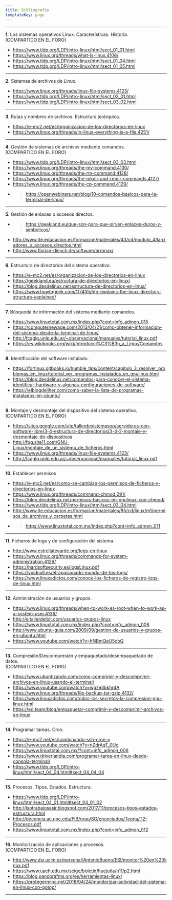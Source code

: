 ```yaml
---
title: Bibliografía
templateKey: page
---
```


---
**1.** Los sistemas operativos Linux. Características. Historia. <br> (COMPARTIDO EN EL FORO)
- https://www.tldp.org/LDP/intro-linux/html/sect_01_01.html
- https://www.linux.org/threads/what-is-linux.4106/
- https://www.tldp.org/LDP/intro-linux/html/sect_01_04.html
- https://www.tldp.org/LDP/intro-linux/html/sect_01_05.html

---
**2.** Sistemas de archivos de Linux.
- https://www.linux.org/threads/linux-file-systems.4123/
- https://www.tldp.org/LDP/intro-linux/html/sect_03_01.html
- https://www.tldp.org/LDP/intro-linux/html/sect_03_02.html

---
**3.** Rutas y nombres de archivos. Estructura jerárquica.
- https://e-mc2.net/es/organizacion-de-los-directorios-en-linux
- https://www.linux.org/threads/in-linux-everything-is-a-file.4251/

---
**4.** Gestión de sistemas de archivos mediante comandos. <br> (COMPARTIDO EN EL FORO)
- https://www.tldp.org/LDP/intro-linux/html/sect_03_03.html
- https://www.linux.org/threads/the-mv-command.4130/
- https://www.linux.org/threads/the-rm-command.4128/
- https://www.linux.org/threads/the-mkdir-and-rmdir-commands.4127/
- https://www.linux.org/threads/the-cp-command.4129/
- > https://openwebinars.net/blog/10-comandos-basicos-para-la-terminal-de-linux/ 

---
**5.** Gestión de enlaces o accesos directos.
- > https://geekland.eu/que-son-para-que-sirven-enlaces-duros-y-simbolicos/
- http://www.ite.educacion.es/formacion/materiales/43/cd/modulo_4/lanzadores_o_accesos_directos.html
- http://www.florian-diesch.de/software/arronax/

---
**6.** Estructura de directorios del sistema operativo.
- https://e-mc2.net/es/organizacion-de-los-directorios-en-linux
- https://geekland.eu/estructura-de-directorios-en-linux/
- https://blog.desdelinux.net/estructura-de-directorios-en-linux/
- https://www.howtogeek.com/117435/htg-explains-the-linux-directory-structure-explained/

---
**7.** Búsqueda de información del sistema mediante comandos.
- https://www.linuxtotal.com.mx/index.php?cont=info_admon_015
- https://computernewage.com/2013/04/21/como-obtener-informacion-del-sistema-desde-la-terminal-de-linux/
- http://fcaglp.unlp.edu.ar/~observacional/manuales/tutorial_linux.pdf
- https://es.wikibooks.org/wiki/Introducci%C3%B3n_a_Linux/Comandos

---
**8.** Identificación del software instalado.
- https://fortinux.gitbooks.io/humble_tips/content/capitulo_3_resolver_problemas_en_linux/tutorial_ver_programas_instalados_en_gnulinux.html
- https://blog.desdelinux.net/comandos-para-conocer-el-sistema-identificar-hardware-y-algunas-configuraciones-de-software/
- https://elblogdeliher.com/como-saber-la-lista-de-programas-instalados-en-ubuntu/

---
**9.** Montaje y desmontaje del dispositivo del sistema operativo. <br> (COMPARTIDO EN EL FORO)
- https://sites.google.com/site/tallerdesistemasop/servidores-con-software-libre/3-4-estructura-de-directorios/3-4-2-montaje-y-desmontaje-de-dispositivos
- http://fpg.site11.com/GNU-Linux/montaje_de_un_sistema_de_ficheros.html
- https://www.linux.org/threads/linux-file-systems.4123/
- http://fcaglp.unlp.edu.ar/~observacional/manuales/tutorial_linux.pdf

---
**10.** Establecer permisos
- https://e-mc2.net/es/como-se-cambian-los-permisos-de-ficheros-y-directorios-en-linux
- https://www.linux.org/threads/command-chmod.291/
- https://blog.desdelinux.net/permisos-basicos-en-gnulinux-con-chmod/
- https://www.tldp.org/LDP/intro-linux/html/sect_03_04.html
- http://www.ite.educacion.es/formacion/materiales/85/cd/linux/m1/permisos_de_archivos_y_carpetas.html
- > https://www.linuxtotal.com.mx/index.php?cont=info_admon_011

---
**11.** Ficheros de logs y de configuración del sistema.
- http://www.estrellateyarde.org/logs-en-linux
- https://www.linux.org/threads/commands-for-system-administration.4126/
- https://hardsoftsecurity.es/logsLinux.pdf
- https://voidnull.es/el-apasionado-mundo-de-los-logs/
- https://www.linuxadictos.com/conoce-los-ficheros-de-registro-logs-de-linux.html

---
**12.** Administración de usuarios y grupos.
- https://www.linux.org/threads/when-to-work-as-root-when-to-work-as-a-system-user.4136/
- http://eltallerdelbit.com/usuarios-grupos-linux
- https://www.linuxtotal.com.mx/index.php?cont=info_admon_008
- http://www.ubuntu-guia.com/2009/09/gestion-de-usuarios-y-grupos-en-ubuntu.html
- https://www.youtube.com/watch?v=hNBmQeU5cbQ

---
**13.** Compresión/Descompresión y empaquetado/desempaquetado de datos. <br> (COMPARTIDO EN EL FORO)

- https://www.ubuntizando.com/como-comprimir-y-descomprimir-archivos-en-linux-usando-el-terminal/
- https://www.youtube.com/watch?v=wgze3bkhr4A
- https://www.linux.org/threads/file-backup-tar-gzip.4132/
- https://www.linuxadictos.com/todos-los-secretos-la-compresion-gnu-linux.html
- https://ed.team/blog/empaquetar-comprimir-y-descomprimir-archivos-en-linux

---
**14.** Programar tareas. Cron.
- https://e-mc2.net/es/combinando-ssh-cron-y
- https://www.youtube.com/watch?v=nZdrAqT_0Ug
- https://www.linuxtotal.com.mx/?cont=info_admon_006
- https://www.driverlandia.com/programar-tarea-en-linux-desde-consola-terminal/
- https://www.tldp.org/LDP/intro-linux/html/sect_04_04.html#sect_04_04_04

---
**15.** Procesos. Tipos. Estados. Estructura.
- https://www.tldp.org/LDP/intro-linux/html/sect_04_01.html#sect_04_01_02
- http://isotrabajosasir.blogspot.com/2017/11/procesos-tipos-estados-estructura.html
- http://docencia.ac.upc.edu/FIB/grau/SO/enunciados/Teoria/T2-Procesos.pdf
- https://www.linuxtotal.com.mx/index.php?cont=info_admon_012

---
**16.** Monitorización de aplicaciones y procesos. <br> (COMPARTIDO EN EL FORO)
- http://www.dsi.uclm.es/personal/AntonioBueno/ESI/monitor%20en%20linux.pdf
- https://www.uaeh.edu.mx/scige/boletin/huejutla/n11/p2.html
- https://blog.pandorafms.org/es/herramientas-linux/
- https://protegermipc.net/2018/04/24/monitorizar-actividad-del-sistema-en-linux-con-gotop/

---